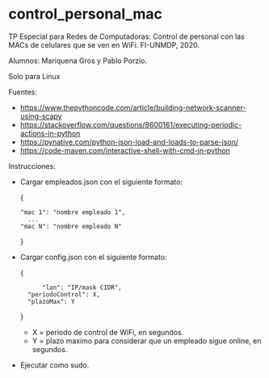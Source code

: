 # control_personal_mac
TP Especial para Redes de Computadoras: Control de personal con las MACs de celulares que se ven en WiFi. FI-UNMDP, 2020. 

Alumnos: Mariquena Gros y Pablo Porzio.

Solo para Linux

Fuentes:
  - https://www.thepythoncode.com/article/building-network-scanner-using-scapy
  - https://stackoverflow.com/questions/8600161/executing-periodic-actions-in-python
  - https://pynative.com/python-json-load-and-loads-to-parse-json/
  - https://code-maven.com/interactive-shell-with-cmd-in-python

Instrucciones:
  - Cargar empleados.json con el siguiente formato:
  
      {
      
        "mac 1": "nombre empleado 1",
          ...
        "mac N": "nombre empleado N"
          
      }
  - Cargar config.json con el siguiente formato:
      
      {
      
              "lan": "IP/mask CIDR",
	      "periodoControl": X,
	      "plazoMax": Y
     
      }
      - X = periodo de control de WiFi, en segundos.
      - Y = plazo maximo para considerar que un empleado sigue online, en segundos.
  - Ejecutar como sudo.
